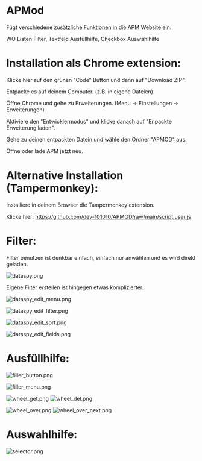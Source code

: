 # APMod

Fügt verschiedene zusätzliche Funktionen in die APM Website ein:

WO Listen Filter, Textfeld Ausfüllhilfe, Checkbox Auswahlhilfe

# Installation als Chrome extension:

Klicke hier auf den grünen "Code" Button und dann auf "Download ZIP".

Entpacke es auf deinem Computer. (z.B. in eigene Dateien)

Öffne Chrome und gehe zu Erweiterungen. (Menu -> Einstellungen -> Erweiterungen)

Aktiviere den "Entwicklermodus" und klicke danach auf "Enpackte Erweiterung laden".

Gehe zu deinen entpackten Datein und wähle den Ordner "APMOD" aus.

Öffne oder lade APM jetzt neu.

# Alternative Installation (Tampermonkey):

Installiere in deinem Browser die Tampermonkey extension.

Klicke hier: https://github.com/dev-101010/APMOD/raw/main/script.user.js

# Filter:

Filter benutzen ist denkbar einfach, einfach nur anwählen und es wird direkt geladen.

![dataspy.png](https://github.com/dev-101010/APMOD/blob/main/images/dataspy.png)

Eigene Filter erstellen ist hingegen etwas komplizierter.

![dataspy_edit_menu.png](https://github.com/dev-101010/APMOD/blob/main/images/dataspy_edit_menu.png)

![dataspy_edit_filter.png](https://github.com/dev-101010/APMOD/blob/main/images/dataspy_edit_filter.png)

![dataspy_edit_sort.png](https://github.com/dev-101010/APMOD/blob/main/images/dataspy_edit_sort.png)

![dataspy_edit_fields.png](https://github.com/dev-101010/APMOD/blob/main/images/dataspy_edit_fields.png)

# Ausfüllhilfe:

![filler_button.png](https://github.com/dev-101010/APMOD/blob/main/images/filler_button.png)

![filler_menu.png](https://github.com/dev-101010/APMOD/blob/main/images/filler_menu.png)

![wheel_get.png](https://github.com/dev-101010/APMOD/blob/main/images/wheel_get.png)
![wheel_del.png](https://github.com/dev-101010/APMOD/blob/main/images/wheel_del.png)

![wheel_over.png](https://github.com/dev-101010/APMOD/blob/main/images/wheel_over.png)
![wheel_over_next.png](https://github.com/dev-101010/APMOD/blob/main/images/wheel_over_next.png)



# Auswahlhilfe:

![selector.png](https://github.com/dev-101010/APMOD/blob/main/images/selector.png)
